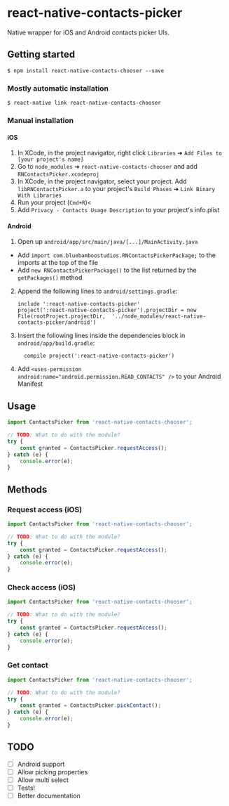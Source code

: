 
# react-native-contacts-picker

Native wrapper for iOS and Android contacts picker UIs.

## Getting started

`$ npm install react-native-contacts-chooser --save`

### Mostly automatic installation

`$ react-native link react-native-contacts-chooser`

### Manual installation


#### iOS

1. In XCode, in the project navigator, right click `Libraries` ➜ `Add Files to [your project's name]`
2. Go to `node_modules` ➜ `react-native-contacts-chooser` and add `RNContactsPicker.xcodeproj`
3. In XCode, in the project navigator, select your project. Add `libRNContactsPicker.a` to your project's `Build Phases` ➜ `Link Binary With Libraries`
4. Run your project (`Cmd+R`)<
5. Add ```Privacy - Contacts Usage Description``` to your project's info.plist

#### Android

1. Open up `android/app/src/main/java/[...]/MainActivity.java`
  - Add `import com.bluebamboostudios.RNContactsPickerPackage;` to the imports at the top of the file
  - Add `new RNContactsPickerPackage()` to the list returned by the `getPackages()` method
2. Append the following lines to `android/settings.gradle`:
  	```
  	include ':react-native-contacts-picker'
  	project(':react-native-contacts-picker').projectDir = new File(rootProject.projectDir, 	'../node_modules/react-native-contacts-picker/android')
  	```
3. Insert the following lines inside the dependencies block in `android/app/build.gradle`:
  	```
      compile project(':react-native-contacts-picker')
  	```
4. Add ```<uses-permission android:name="android.permission.READ_CONTACTS" />``` to your Android Manifest

## Usage
```javascript
import ContactsPicker from 'react-native-contacts-chooser';

// TODO: What to do with the module?
try {
	const granted = ContactsPicker.requestAccess();
} catch (e) {
	console.error(e);
}
```

## Methods

### Request access (iOS)
```javascript
import ContactsPicker from 'react-native-contacts-chooser';

// TODO: What to do with the module?
try {
	const granted = ContactsPicker.requestAccess();
} catch (e) {
	console.error(e);
}
```

### Check access (iOS)
```javascript
import ContactsPicker from 'react-native-contacts-chooser';

// TODO: What to do with the module?
try {
	const granted = ContactsPicker.requestAccess();
} catch (e) {
	console.error(e);
}
```

### Get contact
```javascript
import ContactsPicker from 'react-native-contacts-chooser';

// TODO: What to do with the module?
try {
	const granted = ContactsPicker.pickContact();
} catch (e) {
	console.error(e);
}
```
  
## TODO

- [ ] Android support
- [ ] Allow picking properties
- [ ] Allow multi select
- [ ] Tests!
- [ ] Better documentation